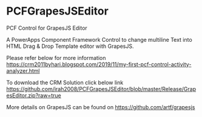 # PCFGrapesJSEditor
PCF Control for GrapesJS Editor

A PowerApps Component Framework Control to change multiline Text into HTML Drag & Drop Template editor with GrapesJS.


Please refer below for more information
https://crm2011byhari.blogspot.com/2019/11/my-first-pcf-control-activity-analyzer.html


To download the CRM Solution click below link
https://github.com/irah2008/PCFGrapesJSEditor/blob/master/Release/GrapesEditor.zip?raw=true


More details on GrapesJS can be found on https://github.com/artf/grapesjs
